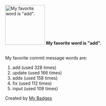 <img src="https://my-badges.github.io/my-badges/favorite-word.png" alt="My favorite word is &quot;add&quot;." title="My favorite word is &quot;add&quot;." width="128">
<strong>My favorite word is &quot;add&quot;.</strong>
<br><br>

My favorite commit message words are:

1. add (used 328 times)
2. update (used 166 times)
3. adds (used 158 times)
4. fix (used 112 times)
5. input (used 108 times)


Created by <a href="https://github.com/my-badges/my-badges">My Badges</a>